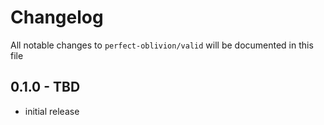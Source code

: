 # Changelog

All notable changes to `perfect-oblivion/valid` will be documented in this file

## 0.1.0 - TBD

-   initial release